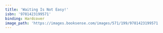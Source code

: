 ```yaml
---
title: 'Waiting Is Not Easy!'
isbn: '9781423199571'
binding: Hardcover
image_path: 'https://images.booksense.com/images/571/199/9781423199571.jpg'
---
```



